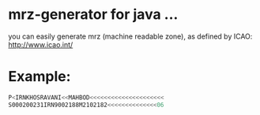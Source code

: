 # mrz-generator for java ...
you can easily generate mrz (machine readable zone),
as defined by ICAO: http://www.icao.int/ 



# Example:

```java
P<IRNKHOSRAVANI<<MAHBOD<<<<<<<<<<<<<<<<<<<<<
S000200231IRN9002188M2102182<<<<<<<<<<<<<<06
```
